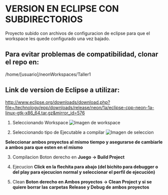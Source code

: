 # VERSION EN ECLIPSE CON SUBDIRECTORIOS

Proyecto subido con archivos de configuracion de eclipse para que el workspace les quede configurado una vez bajado.

## Para evitar problemas de compatibilidad, clonar el repo en:

/home/[usuario]/neonWorkspaces/Taller1


## Link de version de Eclipse a utilizar:
http://www.eclipse.org/downloads/download.php?file=/technology/epp/downloads/release/neon/1a/eclipse-cpp-neon-1a-linux-gtk-x86_64.tar.gz&mirror_id=576

1) Seleccionando Workspace
![Imagen de workspace](http://img.ctrlv.in/img/16/10/31/5816b81ab172d.png)

2) Seleccionando tipo de Ejecutable a compilar
![Imagen de seleccion](http://img.ctrlv.in/img/16/10/31/5816b89805d8e.png)

**Seleccionar ambos proyectos al mismo tiempo y asegurarse de cambiarle a ambos para que esten en el mismo**

3) Compilacion
Boton derecho en __Juego -> Build Project__

4) Ejecucion
__Click en la flechita para abajo (del bichito para debugger o del play para ejecucion normal y seleccionar el perfil de ejecución)__

5) Clean
__Boton derecho en Ambos proyectos -> Clean Project y si se quiere borrar las carpetas Release y Debug de ambos proyectos__
